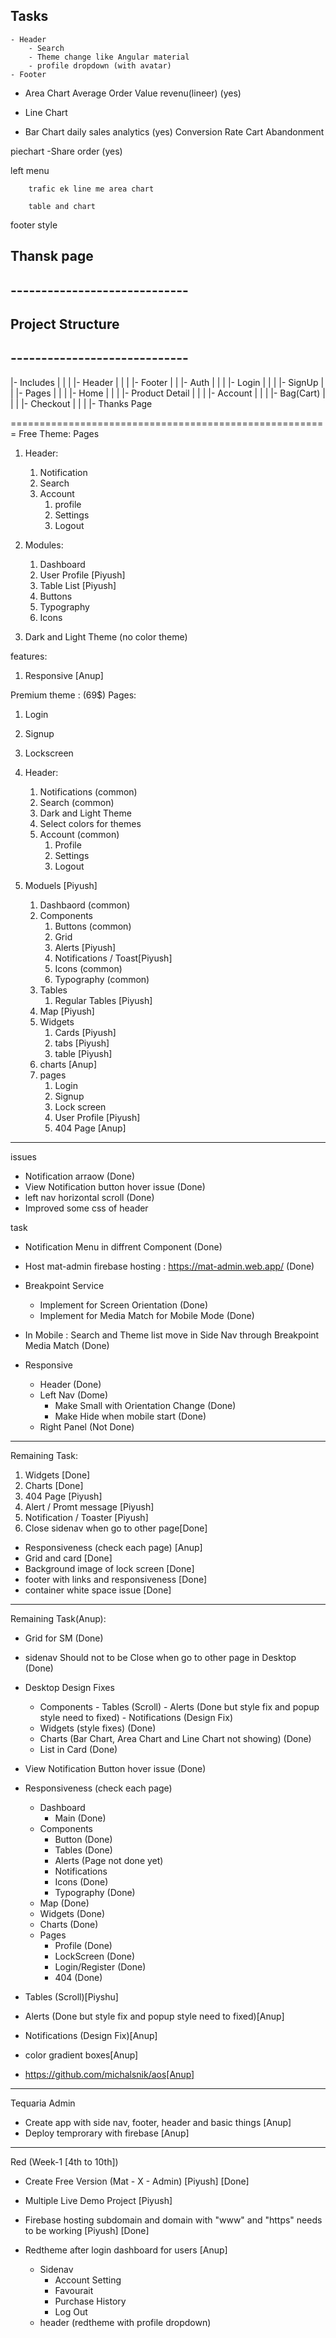 
## Tasks
	- Header
		- Search
		- Theme change like Angular material
		- profile dropdown (with avatar)
	- Footer

- Area Chart
	Average Order Value
	revenu(lineer) (yes)

- Line Chart

- Bar Chart
	daily sales analytics (yes)
	Conversion Rate 
	Cart Abandonment

piechart
	-Share order (yes)


left menu
	<!-- - Pages
		- Pricing
		-  -->

		trafic ek line me area chart

		table and chart

footer style



## Thansk page



## -----------------------------
## Project Structure
## -----------------------------

|- Includes
|     |
|     |- Header
|     |
|     |- Footer
|     |
|- Auth
|     |
|     |- Login
|     |
|     |- SignUp
|     |
|- Pages
|     |
|     |- Home
|     |
|     |- Product Detail
|     |
|     |- Account
|     |
|     |- Bag(Cart)
|     |
|     |- Checkout
|     |
|     |- Thanks Page



=======================================================
Free Theme:
Pages
1. Header:
   1. Notification
   2. Search
   3. Account
      1. profile
      2. Settings
      3. Logout

2. Modules:
   1. Dashboard
   2. User Profile [Piyush]
   3. Table List [Piyush]
   4. Buttons
   5. Typography	
   6. Icons

3. Dark and Light Theme (no color theme)

features:
1. Responsive [Anup]



Premium theme : (69$)
Pages:
1. Login 
2. Signup
3. Lockscreen
4. Header: 
   1. Notifications (common)
   2. Search (common)
   3. Dark and Light Theme
   4. Select colors for themes
   5. Account (common)
      1. Profile
      2. Settings
      3. Logout

5. Moduels [Piyush]
   1. Dashbaord  (common)
   2. Components
      1. Buttons (common)
      2. Grid 
      3. Alerts [Piyush]
      4. Notifications / Toast[Piyush]
      5. Icons (common)
      6. Typography (common)
	3. Tables
      	1. Regular Tables [Piyush]
	4. Map [Piyush]
	5. Widgets 
      	1. Cards [Piyush]
      	2. tabs [Piyush]
      	3. table [Piyush]
	6. charts [Anup]
	7. pages 
      	1. Login 
      	2. Signup
      	3. Lock screen 
      	4. User Profile [Piyush]
      	5. 404 Page [Anup]




-------------------------------------

issues
- Notification arraow (Done)
- View Notification button hover issue (Done)
- left nav horizontal scroll (Done)
- Improved some css of header 

task 
- Notification Menu in diffrent Component (Done)
- Host mat-admin firebase hosting : https://mat-admin.web.app/ (Done) 
- Breakpoint Service 
	- Implement for Screen Orientation (Done) 
	- Implement for Media Match for Mobile Mode (Done)
- In Mobile : Search and Theme list move in Side Nav through Breakpoint Media Match (Done)

- Responsive
	- Header (Done)
	- Left Nav (Dome)
		- Make Small with Orientation Change (Done) 
		- Make Hide when mobile start (Done)
	- Right Panel (Not Done)
	

-------------------------------------------
Remaining Task:

1. Widgets [Done]
2. Charts [Done]
3. 404 Page [Piyush]
4. Alert / Promt message [Piyush]
5. Notification / Toaster [Piyush]
6. Close sidenav when go to other page[Done]


- Responsiveness (check each page) [Anup]
- Grid and card [Done]
- Background image of lock screen [Done]
- footer with links and responsiveness [Done]
- container white space issue [Done] 




-------------------------------------------
Remaining Task(Anup):
- Grid for SM (Done)
- sidenav Should not to be Close when go to other page in Desktop (Done)
- Desktop Design Fixes
	- Components
			- Tables (Scroll)
			- Alerts (Done but style fix and popup style need to fixed)
			- Notifications (Design Fix)
	- Widgets (style fixes) (Done)
	- Charts (Bar Chart, Area Chart and Line Chart not showing) (Done)
	- List in Card (Done)
- View Notification Button hover issue (Done)
- Responsiveness (check each page) 
	- Dashboard
		- Main (Done)
	- Components
		- Button (Done)
		- Tables (Done)
		- Alerts (Page not done yet)
		- Notifications
		- Icons (Done)
		- Typography (Done)
	- Map (Done)
	- Widgets (Done)
	- Charts (Done)
	- Pages
		- Profile (Done)
		- LockScreen (Done)
		- Login/Register (Done)
		- 404 (Done)



- Tables (Scroll)[Piyshu]
- Alerts (Done but style fix and popup style need to fixed)[Anup]
- Notifications (Design Fix)[Anup]

- color gradient boxes[Anup]
- https://github.com/michalsnik/aos[Anup]


-------------------------------------------------------
Tequaria Admin

- Create app with side nav, footer, header and basic things [Anup]
- Deploy temprorary with firebase [Anup]

------------------------------------------------------
Red (Week-1 [4th to 10th])

- Create Free Version (Mat - X - Admin) [Piyush] [Done]
- Multiple Live Demo Project [Piyush]
- Firebase hosting subdomain and domain with "www" and "https" needs to be working [Piyush] [Done]

- Redtheme after login dashboard for users [Anup] 
	- Sidenav
		- Account Setting
		- Favourait
		- Purchase History
		- Log Out
	- header (redtheme with profile dropdown)
	


